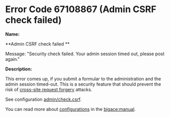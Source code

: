#  Error Code 67108867 (Admin CSRF check failed)

__Name:__ 

**Admin CSRF check failed **

Message: "Security check failed. Your admin session timed out, please post again."

__Description:__

This error comes up, if you submit a formular to the administration and the admin session timed-out. This is a security feature that should prevent the risk of [cross-site request forgery](http://en.wikipedia.org/wiki/Cross-site_request_forgery) attacks. 

See configuration [admin/check.csrf](bigace/manual/configurations/admin/check.csrf).

You can read more about [configurations](configurations) in the [bigace:manual](bigace/manual).

